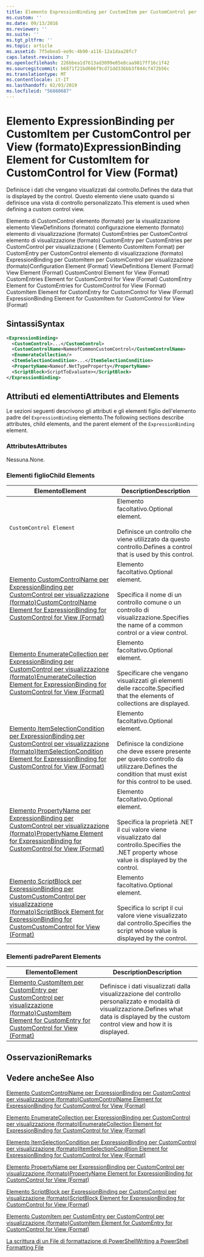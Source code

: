 ```yaml
---
title: Elemento ExpressionBinding per CustomItem per CustomControl per visualizzazione (formato) | Microsoft Docs
ms.custom: ''
ms.date: 09/13/2016
ms.reviewer: ''
ms.suite: ''
ms.tgt_pltfrm: ''
ms.topic: article
ms.assetid: 7f5ebea5-ee9c-4b90-a116-12a1daa28fc7
caps.latest.revision: 7
ms.openlocfilehash: 226bbea1d7613ad3099e05e8caa9817ff16c1f42
ms.sourcegitcommit: b6871f21bd666f9cd71dd336bb3f844cf472b56c
ms.translationtype: MT
ms.contentlocale: it-IT
ms.lasthandoff: 02/03/2019
ms.locfileid: "56860687"
---
```

# <a name="expressionbinding-element-for-customitem-for-customcontrol-for-view-format"></a><span data-ttu-id="8b853-102">Elemento ExpressionBinding per CustomItem per CustomControl per View (formato)</span><span class="sxs-lookup"><span data-stu-id="8b853-102">ExpressionBinding Element for CustomItem for CustomControl for View (Format)</span></span>

<span data-ttu-id="8b853-103">Definisce i dati che vengano visualizzati dal controllo.</span><span class="sxs-lookup"><span data-stu-id="8b853-103">Defines the data that is displayed by the control.</span></span> <span data-ttu-id="8b853-104">Questo elemento viene usato quando si definisce una vista di controllo personalizzato.</span><span class="sxs-lookup"><span data-stu-id="8b853-104">This element is used when defining a custom control view.</span></span>

<span data-ttu-id="8b853-105">Elemento di CustomControl elemento (formato) per la visualizzazione elemento ViewDefinitions (formato) configurazione elemento (formato) elemento di visualizzazione (formato) CustomEntries per CustomControl elemento di visualizzazione (formato) CustomEntry per CustomEntries per CustomControl per visualizzazione ( Elemento CustomItem Format) per CustomEntry per CustomControl elemento di visualizzazione (formato) ExpressionBinding per CustomItem per CustomControl per visualizzazione (formato)</span><span class="sxs-lookup"><span data-stu-id="8b853-105">Configuration Element (Format) ViewDefinitions Element (Format) View Element (Format) CustomControl Element for View (Format) CustomEntries Element for CustomControl for View (Format) CustomEntry Element for CustomEntries for CustomControl for View (Format) CustomItem Element for CustomEntry for CustomControl for View (Format) ExpressionBinding Element for CustomItem for CustomControl for View (Format)</span></span>

## <a name="syntax"></a><span data-ttu-id="8b853-106">Sintassi</span><span class="sxs-lookup"><span data-stu-id="8b853-106">Syntax</span></span>

```xml
<ExpressionBinding>
  <CustomControl>...</CustomControl>
  <CustomControlName>NameofCommonCustomControl</CustomControlName>
  <EnumerateCollection/>
  <ItemSelectionCondition>...</ItemSelectionCondition>
  <PropertyName>Nameof.NetTypeProperty</PropertyName>
  <ScriptBlock>ScriptToEvaluate></ScriptBlock>
</ExpressionBinding>
```

## <a name="attributes-and-elements"></a><span data-ttu-id="8b853-107">Attributi ed elementi</span><span class="sxs-lookup"><span data-stu-id="8b853-107">Attributes and Elements</span></span>

<span data-ttu-id="8b853-108">Le sezioni seguenti descrivono gli attributi e gli elementi figlio dell'elemento padre del `ExpressionBinding` elemento.</span><span class="sxs-lookup"><span data-stu-id="8b853-108">The following sections describe attributes, child elements, and the parent element of the `ExpressionBinding` element.</span></span>

### <a name="attributes"></a><span data-ttu-id="8b853-109">Attributes</span><span class="sxs-lookup"><span data-stu-id="8b853-109">Attributes</span></span>

<span data-ttu-id="8b853-110">Nessuna.</span><span class="sxs-lookup"><span data-stu-id="8b853-110">None.</span></span>

### <a name="child-elements"></a><span data-ttu-id="8b853-111">Elementi figlio</span><span class="sxs-lookup"><span data-stu-id="8b853-111">Child Elements</span></span>

|<span data-ttu-id="8b853-112">Elemento</span><span class="sxs-lookup"><span data-stu-id="8b853-112">Element</span></span>|<span data-ttu-id="8b853-113">Description</span><span class="sxs-lookup"><span data-stu-id="8b853-113">Description</span></span>|
|-------------|-----------------|
|`CustomControl Element`|<span data-ttu-id="8b853-114">Elemento facoltativo.</span><span class="sxs-lookup"><span data-stu-id="8b853-114">Optional element.</span></span><br /><br /> <span data-ttu-id="8b853-115">Definisce un controllo che viene utilizzato da questo controllo.</span><span class="sxs-lookup"><span data-stu-id="8b853-115">Defines a control that is used by this control.</span></span>|
|[<span data-ttu-id="8b853-116">Elemento CustomControlName per ExpressionBinding per CustomControl per visualizzazione (formato)</span><span class="sxs-lookup"><span data-stu-id="8b853-116">CustomControlName Element for ExpressionBinding for CustomControl for View (Format)</span></span>](./customcontrolname-element-for-expressionbinding-for-customcontrol-for-view-format.md)|<span data-ttu-id="8b853-117">Elemento facoltativo.</span><span class="sxs-lookup"><span data-stu-id="8b853-117">Optional element.</span></span><br /><br /> <span data-ttu-id="8b853-118">Specifica il nome di un controllo comune o un controllo di visualizzazione.</span><span class="sxs-lookup"><span data-stu-id="8b853-118">Specifies the name of a common control or a view control.</span></span>|
|[<span data-ttu-id="8b853-119">Elemento EnumerateCollection per ExpressionBinding per CustomControl per visualizzazione (formato)</span><span class="sxs-lookup"><span data-stu-id="8b853-119">EnumerateCollection Element for ExpressionBinding for CustomControl for View (Format)</span></span>](./enumeratecollection-element-for-expressionbinding-for-customcontrol-for-view-format.md)|<span data-ttu-id="8b853-120">Elemento facoltativo.</span><span class="sxs-lookup"><span data-stu-id="8b853-120">Optional element.</span></span><br /><br /> <span data-ttu-id="8b853-121">Specificare che vengano visualizzati gli elementi delle raccolte.</span><span class="sxs-lookup"><span data-stu-id="8b853-121">Specified that the elements of collections are displayed.</span></span>|
|[<span data-ttu-id="8b853-122">Elemento ItemSelectionCondition per ExpressionBinding per CustomControl per visualizzazione (formato)</span><span class="sxs-lookup"><span data-stu-id="8b853-122">ItemSelectionCondition Element for ExpressionBinding for CustomControl for View (Format)</span></span>](./itemselectioncondition-element-for-expressionbinding-for-customcontrol-format.md)|<span data-ttu-id="8b853-123">Elemento facoltativo.</span><span class="sxs-lookup"><span data-stu-id="8b853-123">Optional element.</span></span><br /><br /> <span data-ttu-id="8b853-124">Definisce la condizione che deve essere presente per questo controllo da utilizzare.</span><span class="sxs-lookup"><span data-stu-id="8b853-124">Defines the condition that must exist for this control to be used.</span></span>|
|[<span data-ttu-id="8b853-125">Elemento PropertyName per ExpressionBinding per CustomControl per visualizzazione (formato)</span><span class="sxs-lookup"><span data-stu-id="8b853-125">PropertyName Element for ExpressionBinding for CustomControl for View (Format)</span></span>](./propertyname-element-for-expressionbinding-for-customcontrol-for-view-format.md)|<span data-ttu-id="8b853-126">Elemento facoltativo.</span><span class="sxs-lookup"><span data-stu-id="8b853-126">Optional element.</span></span><br /><br /> <span data-ttu-id="8b853-127">Specifica la proprietà .NET il cui valore viene visualizzato dal controllo.</span><span class="sxs-lookup"><span data-stu-id="8b853-127">Specifies the .NET property whose value is displayed by the control.</span></span>|
|[<span data-ttu-id="8b853-128">Elemento ScriptBlock per ExpressionBinding per CustomCustomControl per visualizzazione (formato)</span><span class="sxs-lookup"><span data-stu-id="8b853-128">ScriptBlock Element for ExpressionBinding for CustomCustomControl for View (Format)</span></span>](./scriptblock-element-for-expressionbinding-for-customcontrol-for-view-format.md)|<span data-ttu-id="8b853-129">Elemento facoltativo.</span><span class="sxs-lookup"><span data-stu-id="8b853-129">Optional element.</span></span><br /><br /> <span data-ttu-id="8b853-130">Specifica lo script il cui valore viene visualizzato dal controllo.</span><span class="sxs-lookup"><span data-stu-id="8b853-130">Specifies the script whose value is displayed by the control.</span></span>|

### <a name="parent-elements"></a><span data-ttu-id="8b853-131">Elementi padre</span><span class="sxs-lookup"><span data-stu-id="8b853-131">Parent Elements</span></span>

|<span data-ttu-id="8b853-132">Elemento</span><span class="sxs-lookup"><span data-stu-id="8b853-132">Element</span></span>|<span data-ttu-id="8b853-133">Description</span><span class="sxs-lookup"><span data-stu-id="8b853-133">Description</span></span>|
|-------------|-----------------|
|[<span data-ttu-id="8b853-134">Elemento CustomItem per CustomEntry per CustomControl per visualizzazione (formato)</span><span class="sxs-lookup"><span data-stu-id="8b853-134">CustomItem Element for CustomEntry for CustomControl for View (Format)</span></span>](./customitem-element-for-customentry-for-customcontrol-for-view-format.md)|<span data-ttu-id="8b853-135">Definisce i dati visualizzati dalla visualizzazione del controllo personalizzato e modalità di visualizzazione.</span><span class="sxs-lookup"><span data-stu-id="8b853-135">Defines what data is displayed by the custom control view and how it is displayed.</span></span>|

## <a name="remarks"></a><span data-ttu-id="8b853-136">Osservazioni</span><span class="sxs-lookup"><span data-stu-id="8b853-136">Remarks</span></span>

## <a name="see-also"></a><span data-ttu-id="8b853-137">Vedere anche</span><span class="sxs-lookup"><span data-stu-id="8b853-137">See Also</span></span>

[<span data-ttu-id="8b853-138">Elemento CustomControlName per ExpressionBinding per CustomControl per visualizzazione (formato)</span><span class="sxs-lookup"><span data-stu-id="8b853-138">CustomControlName Element for ExpressionBinding for CustomControl for View (Format)</span></span>](./customcontrolname-element-for-expressionbinding-for-customcontrol-for-view-format.md)

[<span data-ttu-id="8b853-139">Elemento EnumerateCollection per ExpressionBinding per CustomControl per visualizzazione (formato)</span><span class="sxs-lookup"><span data-stu-id="8b853-139">EnumerateCollection Element for ExpressionBinding for CustomControl for View (Format)</span></span>](./enumeratecollection-element-for-expressionbinding-for-customcontrol-for-view-format.md)

[<span data-ttu-id="8b853-140">Elemento ItemSelectionCondition per ExpressionBinding per CustomControl per visualizzazione (formato)</span><span class="sxs-lookup"><span data-stu-id="8b853-140">ItemSelectionCondition Element for ExpressionBinding for CustomControl for View (Format)</span></span>](./itemselectioncondition-element-for-expressionbinding-for-customcontrol-format.md)

[<span data-ttu-id="8b853-141">Elemento PropertyName per ExpressionBinding per CustomControl per visualizzazione (formato)</span><span class="sxs-lookup"><span data-stu-id="8b853-141">PropertyName Element for ExpressionBinding for CustomControl for View (Format)</span></span>](./propertyname-element-for-expressionbinding-for-customcontrol-for-view-format.md)

[<span data-ttu-id="8b853-142">Elemento ScriptBlock per ExpressionBinding per CustomControl per visualizzazione (formato)</span><span class="sxs-lookup"><span data-stu-id="8b853-142">ScriptBlock Element for ExpressionBinding for CustomControl for View (Format)</span></span>](./scriptblock-element-for-expressionbinding-for-customcontrol-for-view-format.md)

[<span data-ttu-id="8b853-143">Elemento CustomItem per CustomEntry per CustomControl per visualizzazione (formato)</span><span class="sxs-lookup"><span data-stu-id="8b853-143">CustomItem Element for CustomEntry for CustomControl for View (Format)</span></span>](./customitem-element-for-customentry-for-customcontrol-for-view-format.md)

[<span data-ttu-id="8b853-144">La scrittura di un File di formattazione di PowerShell</span><span class="sxs-lookup"><span data-stu-id="8b853-144">Writing a PowerShell Formatting File</span></span>](./writing-a-powershell-formatting-file.md)
